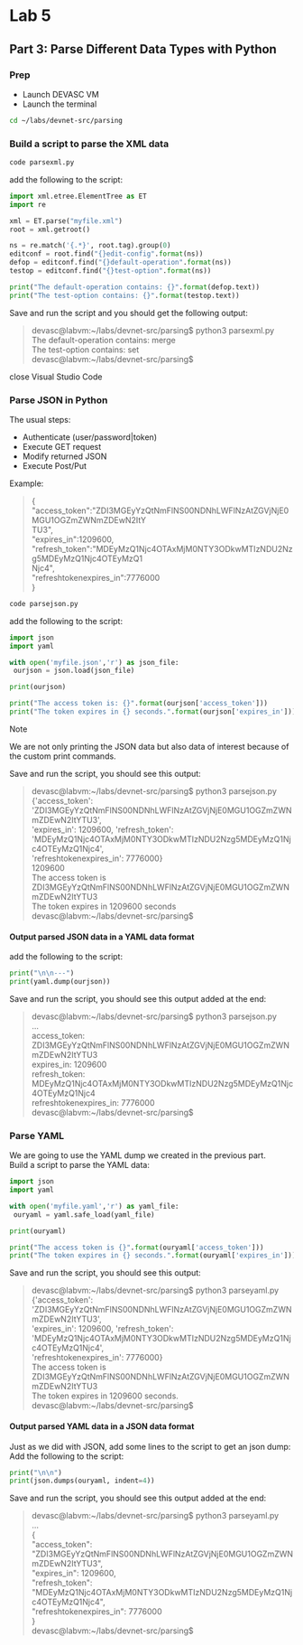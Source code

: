 # Lab 5
## Part 3: Parse Different Data Types with Python
### Prep
- Launch DEVASC VM
- Launch the terminal
```bash
cd ~/labs/devnet-src/parsing
```
### Build a script to parse the XML data
```bash
code parsexml.py
```

add the following to the script:
```python
import xml.etree.ElementTree as ET
import re

xml = ET.parse("myfile.xml")
root = xml.getroot()

ns = re.match('{.*}', root.tag).group(0)
editconf = root.find("{}edit-config".format(ns))
defop = editconf.find("{}default-operation".format(ns))
testop = editconf.find("{}test-option".format(ns))

print("The default-operation contains: {}".format(defop.text))
print("The test-option contains: {}".format(testop.text))
```
Save and run the script and you should get the following output:
>devasc@labvm:~/labs/devnet-src/parsing$ python3 parsexml.py \
The default-operation contains: merge \
The test-option contains: set \
devasc@labvm:~/labs/devnet-src/parsing$

close Visual Studio Code

### Parse JSON in Python
The usual steps:
- Authenticate (user/password|token)
- Execute GET request
- Modify returned JSON
- Execute Post/Put

Example:
>{ \
"access_token":"ZDI3MGEyYzQtNmFlNS00NDNhLWFlNzAtZGVjNjE0MGU1OGZmZWNmZDEwN2ItY \
TU3", \
"expires_in":1209600, \
"refresh_token":"MDEyMzQ1Njc4OTAxMjM0NTY3ODkwMTIzNDU2Nzg5MDEyMzQ1Njc4OTEyMzQ1 \
Njc4", \
"refreshtokenexpires_in":7776000 \
}

```bash
code parsejson.py
```
add the following to the script:
```python
import json
import yaml

with open('myfile.json','r') as json_file:
 ourjson = json.load(json_file)

print(ourjson)

print("The access token is: {}".format(ourjson['access_token']))
print("The token expires in {} seconds.".format(ourjson['expires_in']))

```
>[!Note]
>We are not only printing the JSON data but also data of interest because of the custom print commands.

Save and run the script, you should see this output:
> devasc@labvm:~/labs/devnet-src/parsing$ python3 parsejson.py \
{'access_token': 'ZDI3MGEyYzQtNmFlNS00NDNhLWFlNzAtZGVjNjE0MGU1OGZmZWNmZDEwN2ItYTU3', \
'expires_in': 1209600, 'refresh_token': \
'MDEyMzQ1Njc4OTAxMjM0NTY3ODkwMTIzNDU2Nzg5MDEyMzQ1Njc4OTEyMzQ1Njc4', \
'refreshtokenexpires_in': 7776000} \
1209600 \
The access token is ZDI3MGEyYzQtNmFlNS00NDNhLWFlNzAtZGVjNjE0MGU1OGZmZWNmZDEwN2ItYTU3 \
The token expires in 1209600 seconds \
devasc@labvm:~/labs/devnet-src/parsing$

#### Output parsed JSON data in a YAML data format
add the following to the script:
```python
print("\n\n---")
print(yaml.dump(ourjson))
```

Save and run the script, you should see this output added at the end:
>devasc@labvm:~/labs/devnet-src/parsing$ python3 parsejson.py \
... \
access_token: ZDI3MGEyYzQtNmFlNS00NDNhLWFlNzAtZGVjNjE0MGU1OGZmZWNmZDEwN2ItYTU3 \
expires_in: 1209600 \
refresh_token: MDEyMzQ1Njc4OTAxMjM0NTY3ODkwMTIzNDU2Nzg5MDEyMzQ1Njc4OTEyMzQ1Njc4 \
refreshtokenexpires_in: 7776000 \
devasc@labvm:~/labs/devnet-src/parsing$

### Parse YAML

We are going to use the YAML dump we created in the previous part. \
Build a script to parse the YAML data:
```python
import json
import yaml

with open('myfile.yaml','r') as yaml_file:
 ouryaml = yaml.safe_load(yaml_file)

print(ouryaml)

print("The access token is {}".format(ouryaml['access_token']))
print("The token expires in {} seconds.".format(ouryaml['expires_in']))
```

Save and run the script, you should see this output:
>devasc@labvm:~/labs/devnet-src/parsing$ python3 parseyaml.py \
{'access_token': 'ZDI3MGEyYzQtNmFlNS00NDNhLWFlNzAtZGVjNjE0MGU1OGZmZWNmZDEwN2ItYTU3', \
'expires_in': 1209600, 'refresh_token': \
'MDEyMzQ1Njc4OTAxMjM0NTY3ODkwMTIzNDU2Nzg5MDEyMzQ1Njc4OTEyMzQ1Njc4', \
'refreshtokenexpires_in': 7776000} \
The access token is ZDI3MGEyYzQtNmFlNS00NDNhLWFlNzAtZGVjNjE0MGU1OGZmZWNmZDEwN2ItYTU3 \
The token expires in 1209600 seconds. \
devasc@labvm:~/labs/devnet-src/parsing$

#### Output parsed YAML data in a JSON data format

Just as we did with JSON, add some lines to the script to get an json dump: \
Add the following to the script:
```python
print("\n\n")
print(json.dumps(ouryaml, indent=4))
```

Save and run the script, you should see this output added at the end:
>devasc@labvm:\~/labs/devnet-src/parsing$ python3 parseyaml.py \
... \
{ \
 "access_token": "ZDI3MGEyYzQtNmFlNS00NDNhLWFlNzAtZGVjNjE0MGU1OGZmZWNmZDEwN2ItYTU3", \
 "expires_in": 1209600, \
 "refresh_token": "MDEyMzQ1Njc4OTAxMjM0NTY3ODkwMTIzNDU2Nzg5MDEyMzQ1Njc4OTEyMzQ1Njc4", \
 "refreshtokenexpires_in": 7776000 \
} \
devasc@labvm:~/labs/devnet-src/parsing$

